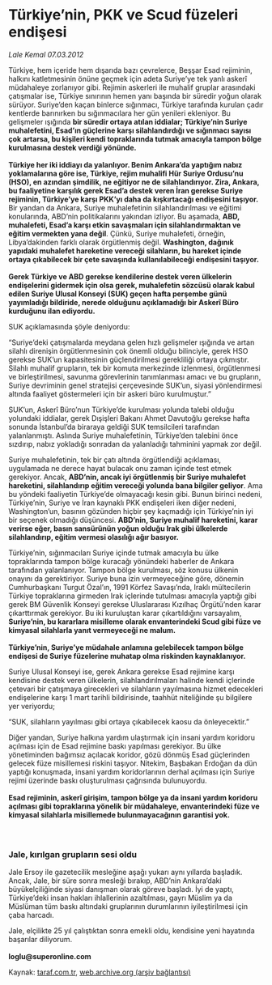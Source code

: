 # Türkiye’nin, PKK ve Scud füzeleri endişesi 

*Lale Kemal 07.03.2012*

<div class="yazi"><p>Türkiye, hem içeride hem dışarıda bazı çevrelerce, Beşşar Esad rejiminin, halkını katletmesinin önüne geçmek için adeta Suriye’ye tek yanlı askerî müdahaleye zorlanıyor gibi. Rejimin askerleri ile muhalif gruplar arasındaki çatışmalar ise, Türkiye sınırının hemen yanı başında bir süredir yoğun olarak sürüyor. Suriye’den kaçan binlerce sığınmacı, Türkiye tarafında kurulan çadır kentlerde barınırken bu sığınmacılara her gün yenileri ekleniyor. Bu gelişmeler ışığında <b>bir süredir ortaya atılan iddialar; Türkiye’nin Suriye muhalefetini, Esad’ın güçlerine karşı silahlandırdığı ve sığınmacı sayısı çok artarsa, bu kişileri kendi topraklarında tutmak amacıyla tampon bölge kurulmasına destek verdiği yönünde.<br/><br/></b><b>Türkiye her iki iddiayı da yalanlıyor. Benim Ankara’da yaptığım nabız yoklamalarına göre ise, Türkiye, rejim muhalifi Hür Suriye Ordusu’nu (HSO), en azından şimdilik, ne eğitiyor ne de silahlandırıyor. Zira, Ankara, bu faaliyetine karşılık gerek Esad’a destek veren İran gerekse Suriye rejiminin, Türkiye’ye karşı PKK’yı daha da kışkırtacağı endişesini taşıyor.</b> Bir yandan da Ankara, Suriye muhalefetinin silahlandırılması ve eğitimi konularında, ABD’nin politikalarını yakından izliyor. Bu aşamada, <b>ABD, muhalefeti, Esad’a karşı etkin savaşmaları için silahlandırmaktan ve eğitim vermekten yana değil</b>. Çünkü, Suriye muhalefeti, örneğin, Libya’dakinden farklı olarak örgütlenmiş değil. <b>Washington, dağınık yapıdaki muhalefet hareketine vereceği silahların, bu hareket içinde ortaya çıkabilecek bir çete savaşında kullanılabileceği endişesini taşıyor.<br/><br/></b><b>Gerek Türkiye ve ABD gerekse kendilerine destek veren ülkelerin endişelerini gidermek için olsa gerek, muhalefetin sözcüsü olarak kabul edilen Suriye Ulusal Konseyi (SUK) geçen hafta perşembe günü yayımladığı bildiride, nerede olduğunu açıklamadığı bir Askerî Büro kurduğunu ilan ediyordu.</b> </p>
<p>SUK açıklamasında şöyle deniyordu:</p>
<p>“Suriye’deki çatışmalarda meydana gelen hızlı gelişmeler ışığında ve artan silahlı direnişin örgütlenmesinin çok önemli olduğu bilinciyle, gerek HSO gerekse SUK’un kapasitesinin güçlendirilmesi gerekliliği ortaya çıkmıştır. Silahlı muhalif grupların, tek bir komuta merkezinde izlenmesi, örgütlenmesi ve birleştirilmesi, savunma görevlerinin tanımlanması amacı ve bu grupların, Suriye devriminin genel stratejisi çerçevesinde SUK’un, siyasi yönlendirmesi altında faaliyet göstermeleri için bir askeri büro kurulmuştur.”</p>
<p>SUK’un, Askerî Büro’nun Türkiye’de kurulması yolunda talebi olduğu yolundaki iddialar, gerek Dışişleri Bakanı Ahmet Davutoğlu gerekse hafta sonunda İstanbul’da biraraya geldiği SUK temsilcileri tarafından yalanlanmıştı. Aslında Suriye muhalefetinin, Türkiye’den talebini önce sızdırıp, nabız yokladığı sonradan da yalanladığı tahminini yapmak zor değil. </p>
<p>Suriye muhalefetinin, tek bir çatı altında örgütlendiği açıklaması, uygulamada ne derece hayat bulacak onu zaman içinde test etmek gerekiyor. Ancak, <b>ABD’nin, ancak iyi örgütlenmiş bir Suriye muhalefet hareketini, silahlandırıp eğitim vereceği yolunda bana bilgiler geliyor</b>. Ama bu yöndeki faaliyetin Türkiye’de olmayacağı kesin gibi. Bunun birinci nedeni, Türkiye’nin, Suriye ve İran kaynaklı PKK endişeleri iken diğer nedeni, Washington’un, basının gözünden hiçbir şey kaçmadığı için Türkiye’nin iyi bir seçenek olmadığı düşüncesi. <b>ABD’nin, Suriye muhalif hareketini, karar verirse eğer, basın sansürünün yoğun olduğu Irak gibi ülkelerde silahlandırıp, eğitim vermesi olasılığı ağır basıyor. </b></p>
<p>Türkiye’nin, sığınmacıları Suriye içinde tutmak amacıyla bu ülke topraklarında tampon bölge kuracağı yönündeki haberler de Ankara tarafından yalanlanıyor. Tampon bölge kurulması, söz konusu ülkenin onayını da gerektiriyor. Suriye buna izin vermeyeceğine göre, dönemin Cumhurbaşkanı Turgut Özal’ın, 1991 Körfez Savaşı’nda, Iraklı mültecilerin Türkiye topraklarına girmeden Irak içlerinde tutulması amacıyla yaptığı gibi gerek BM Güvenlik Konseyi gerekse Uluslararası Kızılhaç Örgütü’nden karar çıkarttırmak gerekiyor. Bu iki kuruluştan karar çıkartıldığını varsayalım, <b>Suriye’nin, bu kararlara misilleme olarak envanterindeki Scud gibi füze ve kimyasal silahlarla yanıt vermeyeceği ne malum.<br/><br/></b><b>Türkiye’nin, Suriye’ye müdahale anlamına gelebilecek tampon bölge endişesi de Suriye füzelerine muhatap olma riskinden kaynaklanıyor. </b></p>
<p>Suriye Ulusal Konseyi ise, gerek Ankara gerekse Esad rejimine karşı kendisine destek veren ülkelerin, silahlandırılmaları halinde kendi içlerinde çetevari bir çatışmaya girecekleri ve silahların yayılmasına hizmet edecekleri endişelerine karşı 1 mart tarihli bildirisinde, taahhüt niteliğinde şu bilgilere yer veriyordu;</p>
<p>“SUK, silahların yayılması gibi ortaya çıkabilecek kaosu da önleyecektir.”</p>
<p>Diğer yandan, Suriye halkına yardım ulaştırmak için insani yardım koridoru açılması için de Esad rejimine baskı yapılması gerekiyor. Bu ülke yönetiminden bağımsız açılacak koridor, gözü dönmüş Esad güçlerinden gelecek füze misillemesi riskini taşıyor. Nitekim, Başbakan Erdoğan da dün yaptığı konuşmada, insani yardım koridorlarının derhal açılması için Suriye rejimi üzerinde baskı oluşturulması çağrısında bulunuyordu.<br/><br/><b>Esad rejiminin, askerî girişim, tampon bölge ya da insani yardım koridoru açılması gibi topraklarına yönelik bir müdahaleye, envanterindeki füze ve kimyasal silahlarla misillemede bulunmayacağının garantisi yok. <br/></b><b> </b></p>
<h3><br/>Jale, kırılgan grupların sesi oldu</h3>
<p>Jale Ersoy ile gazetecilik mesleğine aşağı yukarı aynı yıllarda başladık. Ancak, Jale, bir süre sonra mesleği bırakıp, ABD’nin Ankara’daki büyükelçiliğinde siyasi danışman olarak göreve başladı. İyi de yaptı, Türkiye’deki insan hakları ihlallerinin azaltılması, gayrı Müslim ya da Müslüman tüm baskı altındaki gruplarının durumlarının iyileştirilmesi için çaba harcadı. </p>
<p>Jale, elçilikte 25 yıl çalıştıktan sonra emekli oldu, kendisine yeni hayatında başarılar diliyorum.<br/><br/><b>loglu@superonline.com</b></p>
</div>

Kaynak: [taraf.com.tr](http://www.taraf.com.tr/lale-kemal/makale-turkiye-nin-pkk-ve-scud-fuzeleri-endisesi.htm), [web.archive.org (arşiv bağlantısı)](http://web.archive.org/web/20130817061928/http://www.taraf.com.tr/lale-kemal/makale-turkiye-nin-pkk-ve-scud-fuzeleri-endisesi.htm)
